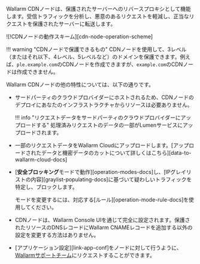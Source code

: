 Wallarm CDNノードは、保護されたサーバーへのリバースプロキシとして機能します。受信トラフィックを分析し、悪意のあるリクエストを軽減し、正当なリクエストを保護されたサーバーに転送します。

![!CDNノードの動作スキーム][cdn-node-operation-scheme]

!!! warning "CDNノードで保護できるもの"
    CDNノードを使用して、3レベル（またはそれ以下、4レベル、5レベルなど）のドメインを保護できます。例えば、`ple.example.com`のCDNノードを作成できますが、`example.com`のCDNノードは作成できません。

Wallarm CDNノードの他の特性については、以下の通りです。

* サードパーティのクラウドプロバイダーにホストされるため、CDNノードのデプロイにあなたのインフラストラクチャからリソースは必要ありません。

    !!! info "リクエストデータをサードパーティのクラウドプロバイダーにアップロードする"
        処理済みリクエストのデータの一部がLumenサービスにアップロードされます。
* 一部のリクエストデータをWallarm Cloudにアップロードします。[アップロードされたデータと機密データのカットについて詳しくはこちら][data-to-wallarm-cloud-docs]
* [**安全ブロッキング**モードで動作][operation-modes-docs]し、[IPグレイリストの内容][graylist-populating-docs]に基づいて疑わしいトラフィックを特定し、ブロックします。

    モードを変更するには、対応する[ルール][operation-mode-rule-docs]を使用してください。
* CDNノードは、Wallarm Console UIを通じて完全に設定されます。保護されたリソースのDNSレコードにWallarm CNAMEレコードを追加する以外の設定を変更する方法はありません。
* [アプリケーション設定][link-app-conf]をノードに対して行うように、[Wallarmサポートチーム](mailto:support@wallarm.com)にリクエストすることができます。
